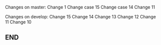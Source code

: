Changes on master:
Change 1
Change case 15
Change case 14
Change 11

Changes on develop:
Change 15
Change 14
Change 13
Change 12
Change 11
Change 10

## END ##